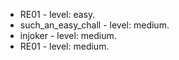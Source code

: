 - RE01 - level: easy.
- such_an_easy_chall - level: medium.
- injoker - level: medium.
- RE01 - level: medium.
